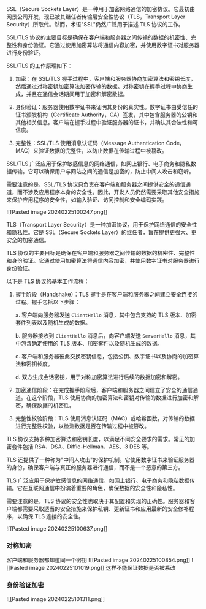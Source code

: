 SSL（Secure Sockets Layer）是一种用于加密网络通信的加密协议。它最初由网景公司开发，现已被其继任者传输层安全性协议（TLS，Transport Layer Security）所取代。然而，术语"SSL"仍然广泛用于描述 TLS 协议的工作。

SSL/TLS 协议的主要目标是确保在客户端和服务器之间传输的数据的机密性、完整性和身份验证。它通过使用加密算法将通信内容加密，并使用数字证书对服务器进行身份验证。

SSL/TLS 的工作原理如下：

1. 加密：在 SSL/TLS 握手过程中，客户端和服务器协商加密算法和密钥长度，然后通过对称密钥加密算法加密传输的数据。对称密钥在握手过程中协商生成，并且在通信会话期间用于加密和解密数据。

2. 身份验证：服务器使用数字证书来证明其身份的真实性。数字证书由受信任的证书颁发机构（Certificate Authority，CA）签发，其中包含服务器的公钥和其他相关信息。客户端在握手过程中验证服务器的证书，并确认其合法性和可信度。

3. 完整性：SSL/TLS 使用消息认证码（Message Authentication Code，MAC）来验证数据的完整性，以防止数据在传输过程中被篡改。

SSL/TLS 广泛应用于保护敏感信息的网络通信，如网上银行、电子商务和隐私数据传输。它可以确保用户与网站之间的通信是加密的，防止中间人攻击和窃听。

需要注意的是，SSL/TLS 协议只负责在客户端和服务器之间提供安全的通信通道，而不涉及应用程序本身的安全性。因此，开发人员仍然需要采取其他安全措施来保护应用程序的安全性，如输入验证、访问控制和安全编码实践。

![[Pasted image 20240225100247.png]]

TLS（Transport Layer Security）是一种加密协议，用于保护网络通信的安全性和隐私性。它是 SSL（Secure Sockets Layer）的继任者，旨在提供更强大、更安全的加密通信。

TLS 协议的主要目标是确保在客户端和服务器之间传输的数据的机密性、完整性和身份验证。它通过使用加密算法将通信内容加密，并使用数字证书对服务器进行身份验证。

以下是 TLS 协议的基本工作流程：

1. 握手阶段（Handshake）：TLS 握手是在客户端和服务器之间建立安全连接的过程。握手包括以下步骤：

   a. 客户端向服务器发送 `ClientHello` 消息，其中包含支持的 TLS 版本、加密套件列表以及随机生成的数据。

   b. 服务器接收到 `ClientHello` 消息后，向客户端发送 `ServerHello` 消息，其中包含确定使用的 TLS 版本、加密套件以及随机生成的数据。

   c. 客户端和服务器彼此交换密钥信息，包括公钥、数字证书以及协商的加密算法和密钥长度。

   d. 双方生成会话密钥，用于对称加密算法进行后续的数据加密和解密。

2. 加密通信阶段：在完成握手阶段后，客户端和服务器之间建立了安全的通信通道。在这个阶段，TLS 使用协商的加密算法和密钥对传输的数据进行加密和解密，确保数据的机密性。

3. 完整性校验阶段：TLS 使用消息认证码（MAC）或哈希函数，对传输的数据进行完整性校验，以检测数据是否在传输过程中被篡改。

TLS 协议支持多种加密算法和密钥长度，以满足不同安全要求的需求。常见的加密套件包括 RSA、DSA、Diffie-Hellman、AES、3 DES 等。

TLS 还提供了一种称为"中间人攻击"的保护机制。它使用数字证书来验证服务器的身份，确保客户端与真正的服务器进行通信，而不是一个恶意的第三方。

TLS 广泛应用于保护敏感信息的网络通信，如网上银行、电子商务和隐私数据传输。它在互联网通信中扮演着重要的角色，确保数据的安全性和隐私性。

需要注意的是，TLS 协议的安全性也取决于其配置和实现的正确性。服务器和客户端都需要采取适当的安全措施来保护私钥、更新证书和应用最新的安全修补程序，以确保 TLS 连接的安全性。

![[Pasted image 20240225100637.png]]

### 对称加密
客户端和服务器都知道同一个密钥
![[Pasted image 20240225100854.png]]
![[Pasted image 20240225101019.png]]
这样不能保证数据是否被篡改

### 身份验证加密
![[Pasted image 20240225101311.png]]
